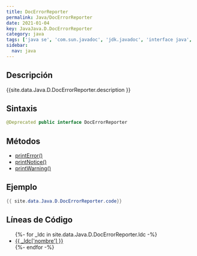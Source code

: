 ```yaml
---
title: DocErrorReporter
permalink: Java/DocErrorReporter
date: 2021-01-04
key: JavaJava.D.DocErrorReporter
category: java
tags: ['java se', 'com.sun.javadoc', 'jdk.javadoc', 'interface java', 'Java 1.2']
sidebar: 
  nav: java
---
```


## Descripción
{{site.data.Java.D.DocErrorReporter.description }}

## Sintaxis
~~~java
@Deprecated public interface DocErrorReporter
~~~

## Métodos
* [printError()](/Java/DocErrorReporter/printError)
* [printNotice()](/Java/DocErrorReporter/printNotice)
* [printWarning()](/Java/DocErrorReporter/printWarning)

## Ejemplo
~~~java
{{ site.data.Java.D.DocErrorReporter.code}}
~~~

## Líneas de Código
<ul>
{%- for _ldc in site.data.Java.D.DocErrorReporter.ldc -%}
   <li>
       <a href="{{_ldc['url'] }}">{{ _ldc['nombre'] }}</a>
   </li>
{%- endfor -%}
</ul>
